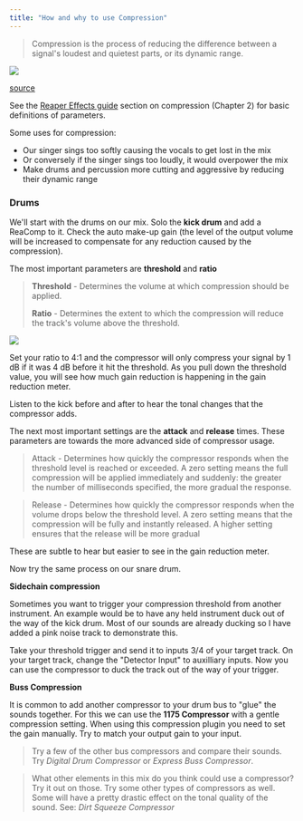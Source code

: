 ```yaml
---
title: "How and why to use Compression"
---
```


> Compression is the process of reducing the difference between a signal's loudest and quietest parts, or its dynamic range.

![](../Figure-7.11-Dynamics-compression-and-expansion.png)

[source](http://digitalsoundandmusic.com/chapters/ch7/)

See the [Reaper Effects guide](https://www.reaper.fm/guides/REAPEREffectsGuide2021.pdf) section on compression (Chapter 2) for basic definitions of parameters.

Some uses for compression:

- Our singer sings too softly causing the vocals to get lost in the mix
- Or conversely if the singer sings too loudly, it would overpower the mix
- Make drums and percussion more cutting and aggressive by reducing their dynamic range

### Drums

We'll start with the drums on our mix. Solo the **kick drum** and add a ReaComp to it. Check the auto make-up gain (the level of the output volume will be increased to compensate for any reduction caused by the compression).

The most important parameters are **threshold** and **ratio**

> **Threshold** - Determines the volume at which compression should be applied.
>
> **Ratio** - Determines the extent to which the compression will reduce the track's volume above the threshold.

![](../Audio-Compressor-Ratio-Chart-652x435-1418756899.jpg)

Set your ratio to 4:1 and the compressor will only compress your signal by 1 dB if it was 4 dB before it hit the threshold. As you pull down the threshold value, you will see how much gain reduction is happening in the gain reduction meter.

Listen to the kick before and after to hear the tonal changes that the compressor adds.

The next most important settings are the **attack** and **release** times. These parameters are towards the more advanced side of compressor usage.

> Attack - Determines how quickly the compressor responds when the threshold level is reached or exceeded. A zero
> setting means the full compression will be applied immediately and suddenly: the greater the number of
> milliseconds specified, the more gradual the response.

> Release - Determines how quickly the compressor responds when the volume drops below the threshold level. A zero
> setting means that the compression will be fully and instantly released. A higher setting ensures that the release
> will be more gradual

These are subtle to hear but easier to see in the gain reduction meter.

Now try the same process on our snare drum.

**Sidechain compression**

Sometimes you want to trigger your compression threshold from another instrument. An example would be to have any held instrument duck out of the way of the kick drum. Most of our sounds are already ducking so I have added a pink noise track to demonstrate this.

Take your threshold trigger and send it to inputs 3/4 of your target track. On your target track, change the "Detector Input" to auxilliary inputs. Now you can use the compressor to duck the track out of the way of your trigger.

**Buss Compression**

It is common to add another compressor to your drum bus to "glue" the sounds together. For this we can use the **1175 Compressor** with a gentle compression setting. When using this compression plugin you need to set the gain manually. Try to match your output gain to your input.

> Try a few of the other bus compressors and compare their sounds. Try _Digital Drum Compressor_ or _Express Buss Compressor_.

> What other elements in this mix do you think could use a compressor? Try it out on those. Try some other types of compressors as well. Some will have a pretty drastic effect on the tonal quality of the sound. See: _Dirt Squeeze Compressor_
